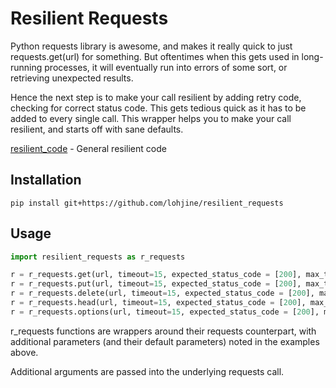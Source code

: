 # Resilient Requests

Python requests library is awesome, and makes it really quick to just requests.get(url) for something. But oftentimes when this gets used in long-running processes, it will eventually run into errors of some sort, or retrieving unexpected results.

Hence the next step is to make your call resilient by adding retry code, checking for correct status code. This gets tedious quick as it has to be added to every single call. This wrapper helps you to make your call resilient, and starts off with sane defaults.

[resilient_code](https://github.com/lohjine/resilient_code) - General resilient code

## Installation

```
pip install git+https://github.com/lohjine/resilient_requests
```

## Usage

```python
import resilient_requests as r_requests

r = r_requests.get(url, timeout=15, expected_status_code = [200], max_tries = 3, exponential_backoff={'min': 0.1, 'max': 5}, jitter=0.05)
r = r_requests.put(url, timeout=15, expected_status_code = [200], max_tries = 3, exponential_backoff={'min': 0.1, 'max': 5}, jitter=0.05)
r = r_requests.delete(url, timeout=15, expected_status_code = [200], max_tries = 3, exponential_backoff={'min': 0.1, 'max': 5}, jitter=0.05)
r = r_requests.head(url, timeout=15, expected_status_code = [200], max_tries = 3, exponential_backoff={'min': 0.1, 'max': 5}, jitter=0.05)
r = r_requests.options(url, timeout=15, expected_status_code = [200], max_tries = 3, exponential_backoff={'min': 0.1, 'max': 5}, jitter=0.05)

```

r_requests functions are wrappers around their requests counterpart, with additional parameters (and their default parameters) noted in the examples above.

Additional arguments are passed into the underlying requests call.
